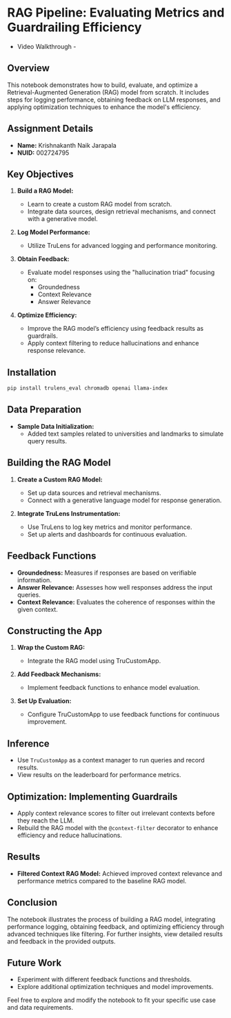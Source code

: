 # RAG Pipeline: Evaluating Metrics and Guardrailing Efficiency

* Video Walkthrough - 

## Overview

This notebook demonstrates how to build, evaluate, and optimize a Retrieval-Augmented Generation (RAG) model from scratch. It includes steps for logging performance, obtaining feedback on LLM responses, and applying optimization techniques to enhance the model's efficiency.

## Assignment Details

- **Name:** Krishnakanth Naik Jarapala
- **NUID:** 002724795

## Key Objectives

1. **Build a RAG Model:**
   - Learn to create a custom RAG model from scratch.
   - Integrate data sources, design retrieval mechanisms, and connect with a generative model.

2. **Log Model Performance:**
   - Utilize TruLens for advanced logging and performance monitoring.

3. **Obtain Feedback:**
   - Evaluate model responses using the "hallucination triad" focusing on:
     - Groundedness
     - Context Relevance
     - Answer Relevance

4. **Optimize Efficiency:**
   - Improve the RAG model’s efficiency using feedback results as guardrails.
   - Apply context filtering to reduce hallucinations and enhance response relevance.

## Installation

```bash
pip install trulens_eval chromadb openai llama-index
```

## Data Preparation

- **Sample Data Initialization:**
  - Added text samples related to universities and landmarks to simulate query results.

## Building the RAG Model

1. **Create a Custom RAG Model:**
   - Set up data sources and retrieval mechanisms.
   - Connect with a generative language model for response generation.

2. **Integrate TruLens Instrumentation:**
   - Use TruLens to log key metrics and monitor performance.
   - Set up alerts and dashboards for continuous evaluation.

## Feedback Functions

- **Groundedness:** Measures if responses are based on verifiable information.
- **Answer Relevance:** Assesses how well responses address the input queries.
- **Context Relevance:** Evaluates the coherence of responses within the given context.

## Constructing the App

1. **Wrap the Custom RAG:**
   - Integrate the RAG model using TruCustomApp.

2. **Add Feedback Mechanisms:**
   - Implement feedback functions to enhance model evaluation.

3. **Set Up Evaluation:**
   - Configure TruCustomApp to use feedback functions for continuous improvement.

## Inference

- Use `TruCustomApp` as a context manager to run queries and record results.
- View results on the leaderboard for performance metrics.

## Optimization: Implementing Guardrails

- Apply context relevance scores to filter out irrelevant contexts before they reach the LLM.
- Rebuild the RAG model with the `@context-filter` decorator to enhance efficiency and reduce hallucinations.

## Results

- **Filtered Context RAG Model:** Achieved improved context relevance and performance metrics compared to the baseline RAG model.

## Conclusion

The notebook illustrates the process of building a RAG model, integrating performance logging, obtaining feedback, and optimizing efficiency through advanced techniques like filtering. For further insights, view detailed results and feedback in the provided outputs.

## Future Work

- Experiment with different feedback functions and thresholds.
- Explore additional optimization techniques and model improvements.

Feel free to explore and modify the notebook to fit your specific use case and data requirements.
